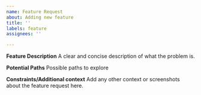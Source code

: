 ```yaml
---
name: Feature Request
about: Adding new feature
title: ''
labels: feature
assignees: ''

---
```


**Feature Description**
A clear and concise description of what the problem is.

**Potential Paths**
Possible paths to explore

**Constraints/Additional context**
Add any other context or screenshots about the feature request here.
